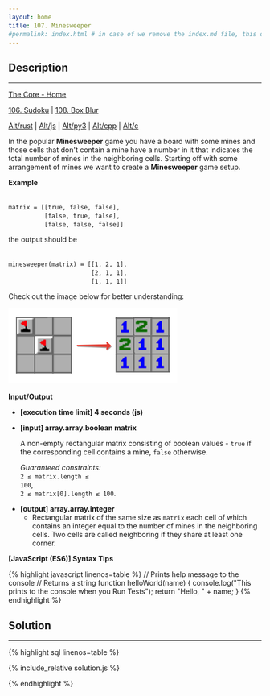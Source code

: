 ```yaml
---
layout: home
title: 107. Minesweeper
#permalink: index.html # in case of we remove the index.md file, this doc will be the index page
---
```


<div class="row">
<div class="columnStmt" markdown="1">

## Description

---

[The Core - Home](../../code-signal-arcade-thecore/README.html)

[106. Sudoku](../106_sudoku/README.html) | [108. Box Blur](../108_boxBlur/README.html)

[Alt/rust](./Alt_rust/README.md) | [Alt/js](./Alt_js/README.html) | [Alt/py3](./Alt_py3/README.md) | [Alt/cpp](./Alt_cpp/README.md) | [Alt/c](./Alt_c/README.md)

In the popular **Minesweeper** game you have a board with some mines and those cells that don't contain a mine have a number in it that indicates the total number of mines in the neighboring cells. Starting off with some arrangement of mines we want to create a **Minesweeper** game setup.

**Example**

<code type='preformat'>
matrix = [[true, false, false],
          [false, true, false],
          [false, false, false]]
</code>

the output should be

<code type='preformat'>
minesweeper(matrix) = [[1, 2, 1],
                       [2, 1, 1],
                       [1, 1, 1]]
</code>

Check out the image below for better understanding:

![](./images/example.png)

**Input/Output**

- **[execution time limit] 4 seconds (js)**

- **[input] array.array.boolean matrix**

  A non-empty rectangular matrix consisting of boolean values - <code>true</code> if the corresponding cell contains a mine, <code>false</code> otherwise.<br>

  _Guaranteed constraints:_<br>
  <code>2 ≤ matrix.length ≤ 100</code>,<br>
  <code>2 ≤ matrix[0].length ≤ 100</code>.

* **[output] array.array.integer**
  - Rectangular matrix of the same size as <code>matrix</code> each cell of which contains an integer equal to the number of mines in the neighboring cells. Two cells are called neighboring if they share at least one corner.

**[JavaScript (ES6)] Syntax Tips**

{% highlight javascript linenos=table %}
// Prints help message to the console
// Returns a string
function helloWorld(name) {
console.log("This prints to the console when you Run Tests");
return "Hello, " + name;
}
{% endhighlight %}

</div>
<div class="columnSol" markdown="1">

## Solution

---

{% highlight sql linenos=table %}

{% include_relative solution.js %}

{% endhighlight %}

</div>
</div>
